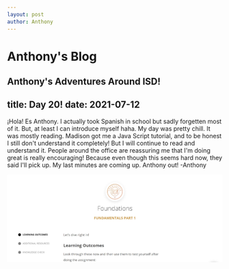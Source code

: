 ```yaml
---
layout: post
author: Anthony
---
```

# Anthony's Blog
Anthony's Adventures Around ISD!
---

title: Day 20!
date:  2021-07-12
---
¡Hola! Es Anthony. I actually took Spanish in school but sadly forgetten most of it. But, at least I can introduce myself haha. My day was pretty chill. It was mostly reading. Madison got me a Java Script tutorial, and to be honest I still don't understand it completely! But I will continue to read and understand it. People around the office are reassuring me that I'm doing great is really encouraging! Because even though this seems hard now, they said I'll pick up. My last minutes are coming up. Anthony out! -Anthony 

![Java Script](images/java-script-tutorial.jpg)
